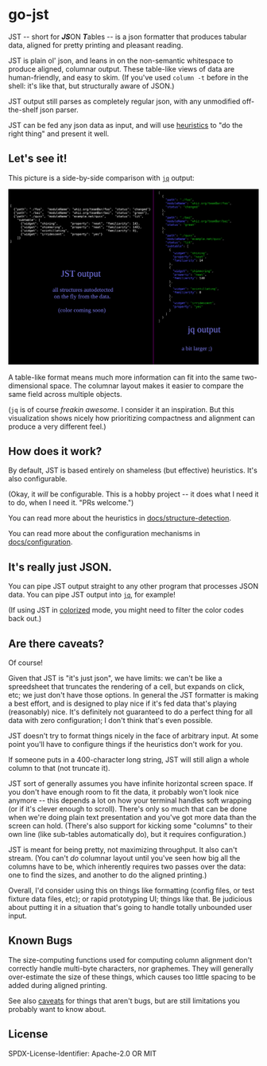 go-jst
======

JST -- short for ***JS***ON ***T***ables -- is a json formatter that produces tabular data, aligned for pretty printing and pleasant reading.

JST is plain ol' json, and leans in on the non-semantic whitespace to produce aligned, columnar output.
These table-like views of data are human-friendly, and easy to skim.
(If you've used `column -t` before in the shell: it's like that, but structurally aware of JSON.)

JST output still parses as completely regular json, with any unmodified off-the-shelf json parser.

JST can be fed any json data as input, and will use [heuristics](docs/structure-detection.md) to "do the right thing" and present it well.


Let's see it!
-------------

This picture is a side-by-side comparison with [`jq`](https://stedolan.github.io/jq/) output:

![](docs/example.png)

A table-like format means much more information can fit into the same two-dimensional space.
The columnar layout makes it easier to compare the same field across multiple objects.

(`jq` is of course _freakin awesome_.  I consider it an inspiration.
But this visualization shows nicely how prioritizing compactness and alignment can produce a very different feel.)


How does it work?
-----------------

By default, JST is based entirely on shameless (but effective) heuristics.  It's also configurable.

(Okay, it *will* be configurable.  This is a hobby project -- it does what I need it to do, when I need it.  "PRs welcome.")

You can read more about the heuristics in [docs/structure-detection](docs/structure-detection.md).

You can read more about the configuration mechanisms in [docs/configuration](docs/configuration.md).


It's really just JSON.
----------------------

You can pipe JST output straight to any other program that processes JSON data.
You can pipe JST output into [`jq`](https://stedolan.github.io/jq/), for example!

(If using JST in [colorized](docs/colors.md) mode, you might need to filter the color codes back out.)


Are there caveats?
------------------

Of course!

Given that JST is "it's just json", we have limits: we can't be like a spreedsheet that truncates the rendering of a cell, but expands on click, etc; we just don't have those options.
In general the JST formatter is making a best effort, and is designed to play nice if it's fed data that's playing (reasonably) nice.
It's definitely not guaranteed to do a perfect thing for all data with zero configuration; I don't think that's even possible.

JST doesn't try to format things nicely in the face of arbitrary input.
At some point you'll have to configure things if the heuristics don't work for you.

If someone puts in a 400-character long string, JST will still align a whole column to that (not truncate it).

JST sort of generally assumes you have infinite horizontal screen space.
If you don't have enough room to fit the data, it probably won't look nice anymore --
this depends a lot on how your terminal handles soft wrapping (or if it's clever enough to scroll).
There's only so much that can be done when we're doing plain text presentation and you've got more data than the screen can hold.
(There's also support for kicking some "columns" to their own line (like sub-tables automatically do), but it requires configuration.)

JST is meant for being pretty, not maximizing throughput.  It also can't stream.
(You can't *do* columnar layout until you've seen how big all the columns have to be,
which inherently requires two passes over the data: one to find the sizes, and another to do the aligned printing.)

Overall, I'd consider using this on things like formatting (config files, or test fixture data files, etc); or rapid prototyping UI; things like that.
Be judicious about putting it in a situation that's going to handle totally unbounded user input.


Known Bugs
----------

The size-computing functions used for computing column alignment don't correctly handle multi-byte characters, nor graphemes.
They will generally over-estimate the size of these things, which causes too little spacing to be added during aligned printing.

See also [caveats](#are-there-caveats) for things that aren't bugs, but are still limitations you probably want to know about.


License
-------

SPDX-License-Identifier: Apache-2.0 OR MIT
